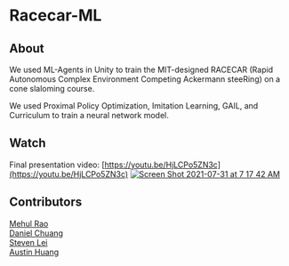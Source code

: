 # Racecar-ML

## About
We used ML-Agents in Unity to train the MIT-designed RACECAR (Rapid Autonomous Complex Environment Competing Ackermann steeRing) on a cone slaloming course.

We used Proximal Policy Optimization, Imitation Learning, GAIL, and Curriculum to train a neural network model.

## Watch
Final presentation video: [https://youtu.be/HjLCPo5ZN3c](https://youtu.be/HjLCPo5ZN3c)
[![Screen Shot 2021-07-31 at 7 17 42 AM](https://user-images.githubusercontent.com/45211793/127763137-83aae708-2210-4527-bc2b-43eebfe8d53d.png)](https://www.youtube.com/watch?v=HjLCPo5ZN3c&t=11s&ab_channel=DanielChuang)

## Contributors
[Mehul Rao](https://github.com/mehulrao)  
[Daniel Chuang](https://github.com/daniel-chuang)  
[Steven Lei]()  
[Austin Huang]()  
